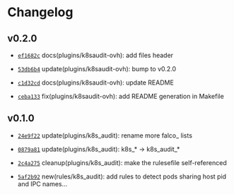 # Changelog

## v0.2.0

* [`ef1682c`](https://github.com/falcosecurity/plugins/commit/ef1682c) docs(plugins/k8saudit-ovh): add files header

* [`53db6b4`](https://github.com/falcosecurity/plugins/commit/53db6b4) update(plugins/k8saudit-ovh): bump to v0.2.0

* [`c1d32cd`](https://github.com/falcosecurity/plugins/commit/c1d32cd) docs(plugins/k8saudit-ovh): update README

* [`ceba133`](https://github.com/falcosecurity/plugins/commit/ceba133) fix(plugins/k8saudit-ovh): add README generation in Makefile


## v0.1.0

* [`24e9f22`](https://github.com/falcosecurity/plugins/commit/24e9f22) update(plugins/k8s_audit): rename more falco_ lists

* [`0879a81`](https://github.com/falcosecurity/plugins/commit/0879a81) update(plugins/k8s_audit): k8s_* -> k8s_audit_*

* [`2c4a275`](https://github.com/falcosecurity/plugins/commit/2c4a275) cleanup(plugins/k8s_audit): make the rulesefile self-referenced

* [`5af2b92`](https://github.com/falcosecurity/plugins/commit/5af2b92) new(rules/k8s_audit): add rules to detect pods sharing host pid and IPC names...


